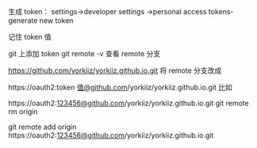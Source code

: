 生成 token：
settings->developer settings ->personal access tokens-generate new token

记住 token 值

git 上添加 token
git remote -v 查看 remote 分支

https://github.com/yorkiiz/yorkiiz.github.io.git
将 remote 分支改成

https://oauth2:token 值@github.com/yorkiiz/yorkiiz.github.io.git
比如

https://oauth2:123456@github.com/yorkiiz/yorkiiz.github.io.git
git remote rm origin

git remote add origin https://oauth2:123456@github.com/yorkiiz/yorkiiz.github.io.git
